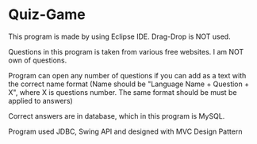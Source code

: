 # Quiz-Game

This program is made by using Eclipse IDE. Drag-Drop is NOT used.

Questions in this program is taken from various free websites. I am NOT
own of questions.

Program can open any number of questions if you can add as a text with the
correct name format (Name should be "Language Name + Question + X", where X
is questions number.  The same format should be must be applied to answers)

Correct answers are in database, which in this program is MySQL. 

Program used JDBC, Swing API and designed with MVC Design Pattern
